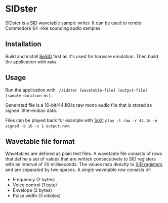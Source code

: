 # SIDster

SIDster is a [SID](https://en.wikipedia.org/wiki/MOS_Technology_SID) wavetable sample writer. It can be used to render Commodore 64 -like sounding audio samples.

## Installation

Build and install [ReSID](http://www.zimmers.net/anonftp/pub/cbm/crossplatform/emulators/resid/index.html) first as it's used for harware emulation. Then build the application with `make`.

## Usage

Run the application with `./sidster [wavetable-file] [output-file] [sample-duration-ms]`.

Generated file is a 16-bit/44.1KHz raw mono audio file that is stored as signed little-endian data.

Files can be played back for example with [SoX](http://sox.sourceforge.net/): `play -t raw -r 44.1k -e signed -b 16 -c 1 output.raw`.

## Wavetable file format

Wavetables are defined as plain text files. A wavetable file consists of rows that define a set of values that are written consecutively to SID registers with an interval of 20 milliseconds. The values map directly to [SID registers](http://www.waitingforfriday.com/index.php/Commodore_SID_6581_Datasheet) and are separated by two spaces. A single wavetable row consists of:

* Frequency (2 bytes)
* Voice control (1 byte)
* Envelope (2 bytes)
* Pulse width (3 nibbles)
